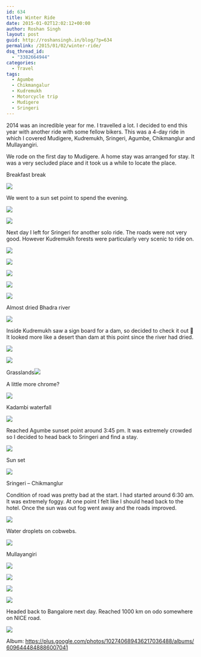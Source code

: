 ```yaml
---
id: 634
title: Winter Ride
date: 2015-01-02T12:02:12+00:00
author: Roshan Singh
layout: post
guid: http://roshansingh.in/blog/?p=634
permalink: /2015/01/02/winter-ride/
dsq_thread_id:
  - "3382664944"
categories:
  - Travel
tags:
  - Agumbe
  - Chikmangalur
  - Kudremukh
  - Motorcycle trip
  - Mudigere
  - Sringeri
---
```

2014 was an incredible year for me. I travelled a lot. I decided to end this year with another ride with some fellow bikers. This was a 4-day ride in which I covered Mudigere, Kudremukh, Sringeri, Agumbe, Chikmanglur and Mullayangiri.

We rode on the first day to Mudigere. A home stay was arranged for stay. It was a very secluded place and it took us a while to locate the place.

Breakfast break
  
![](https://lh3.googleusercontent.com/-2Xz8vPuVwIE/VJrsTPscnfI/AAAAAAAAIOA/4lMhiq5q_BA/w1152-h648-no/2.jpg)

We went to a sun set point to spend the evening.

![](https://lh3.googleusercontent.com/-Xro17eN-PxY/VJrsyiBpR1I/AAAAAAAAIOo/jdttkQPQA4w/w1212-h682-no/IMG_20141220_172242062.jpg)

![](https://lh4.googleusercontent.com/-pko2IMooVEE/VJrs1-nzt5I/AAAAAAAAIPU/2v99PLeyVOE/w1212-h682-no/IMG_20141220_175438154.jpg)

Next day I left for Sringeri for another solo ride. The roads were not very good. However Kudremukh forests were particularly very scenic to ride on.

![](https://lh3.googleusercontent.com/-y7PoZXs47O0/VJrtWw1-3VI/AAAAAAAAIQY/eiO1_diy7j8/w967-h725-no/DSC01759.JPG)

![](https://lh6.googleusercontent.com/-lEKsSYX83D8/VJrtYPnIVtI/AAAAAAAAIQk/U8-41SMecok/w967-h725-no/DSC01763.JPG)

![](https://lh5.googleusercontent.com/-6NjAh83emAk/VJrtbOczkRI/AAAAAAAAIQ8/AWXO4uOyHxA/w967-h725-no/DSC01765.JPG)

![](https://lh6.googleusercontent.com/-PY9Tj9lG6NY/VJrtfm7C8VI/AAAAAAAAIRg/srLt10KffqM/w967-h725-no/DSC01769.JPG)

![](https://lh5.googleusercontent.com/-Is9KPDzaKzQ/VJrtkAtbLoI/AAAAAAAAIR8/9dt6K6Gfulg/w967-h725-no/DSC01773.JPG)

Almost dried Bhadra river

![](https://lh3.googleusercontent.com/-BR1XlSZaS_I/VJrtsHg9YqI/AAAAAAAAIS4/ET3uBlcGl1Q/w967-h725-no/DSC01780.JPG)

Inside Kudremukh saw a sign board for a dam, so decided to check it out 🙂 It looked more like a desert than dam at this point since the river had dried.

![](https://lh4.googleusercontent.com/-5mOo1MVYWjk/VJrtxXCRleI/AAAAAAAAITk/hFaS6X2QUgI/w967-h725-no/DSC01785.JPG)

![](https://lh3.googleusercontent.com/-fi5EQa4uMJE/VJrtx4pKVcI/AAAAAAAAITw/TgAjRsaN2GU/w967-h725-no/DSC01786.JPG)

Grasslands![](https://lh5.googleusercontent.com/-pi9brljZ-CA/VJrt1MdTGKI/AAAAAAAAIUI/13s-zpgWbkE/w967-h725-no/DSC01789.JPG)

A little more chrome?

![](https://lh4.googleusercontent.com/-9kynUlRTn48/VJrt5FXGqMI/AAAAAAAAIUo/eowsR-5g0Yw/w967-h725-no/DSC01793.JPG)

Kadambi waterfall

![](https://lh6.googleusercontent.com/-ktq2xOwBxQg/VJruB91dgAI/AAAAAAAAIVo/iddVMIB_rGI/w967-h725-no/DSC01800.JPG)

Reached Agumbe sunset point around 3:45 pm. It was extremely crowded so I decided to head back to Sringeri and find a stay.

![](https://lh6.googleusercontent.com/-dYhb3yv5Ncw/VJruLwG1xdI/AAAAAAAAIXA/84NinYS4-DQ/w967-h725-no/DSC01810.JPG)

Sun set

![](https://lh4.googleusercontent.com/-c_KLpQvC2pQ/VJruP1VbcLI/AAAAAAAAIXo/C_AVEnNDIO4/w967-h725-no/DSC01814.JPG)

Sringeri &#8211; Chikmanglur

Condition of road was pretty bad at the start. I had started around 6:30 am. It was extremely foggy. At one point I felt like I should head back to the hotel. Once the sun was out fog went away and the roads improved.

![](https://lh4.googleusercontent.com/-AADSwrYfGU0/VJrurXkHqZI/AAAAAAAAIbw/EVg8xoXUzCM/w1212-h682-no/IMG_20141222_074028260.jpg)

Water droplets on cobwebs.

![](https://lh5.googleusercontent.com/-BOfzS3pa7_s/VJruaDTv1jI/AAAAAAAAIZA/zDamxxTK0fo/w967-h725-no/DSC01824.JPG)

Mullayangiri

![](https://lh5.googleusercontent.com/-WEFRh9XTaRQ/VJrubHJrgDI/AAAAAAAAIZI/hpmQgEkZQ3w/w967-h725-no/DSC01825.JPG)

![](https://lh4.googleusercontent.com/-Q7RkgRoy9L4/VJrudtHQbBI/AAAAAAAAIZc/tdCloeGOHcU/w967-h725-no/DSC01827.JPG)

![](https://lh5.googleusercontent.com/-JSMBOdg4k4A/VJrukspl4MI/AAAAAAAAIag/QH6fdfW14aw/w967-h725-no/DSC01835.JPG)

![](https://lh6.googleusercontent.com/-GkbSxi8mTME/VJruomAq8YI/AAAAAAAAIbQ/NW6G83Ws_1k/w967-h725-no/DSC01840.JPG)

Headed back to Bangalore next day. Reached 1000 km on odo somewhere on NICE road.

![](https://lh4.googleusercontent.com/-T93BqyXlI2Y/VJruv6W9iEI/AAAAAAAAIco/V_qf2Hcwork/w1212-h682-no/IMG_20141223_124516551.jpg)

Album: <a title="https://plus.google.com/photos/102740689436217036488/albums/6096444848886007041" href="https://plus.google.com/photos/102740689436217036488/albums/6096444848886007041" target="_blank">https://plus.google.com/photos/102740689436217036488/albums/6096444848886007041</a>